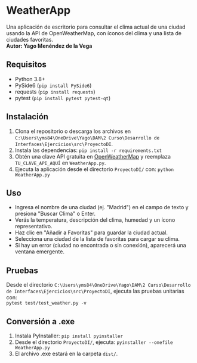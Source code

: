 # WeatherApp
Una aplicación de escritorio para consultar el clima actual de una ciudad usando la API de OpenWeatherMap, con íconos del clima y una lista de ciudades favoritas.  
**Autor: Yago Menéndez de la Vega**

## Requisitos
- Python 3.8+
- PySide6 (`pip install PySide6`)
- requests (`pip install requests`)
- pytest (`pip install pytest pytest-qt`)

## Instalación
1. Clona el repositorio o descarga los archivos en `C:\Users\yms84\OneDrive\Yago\DAM\2 Curso\Desarrollo de Interfaces\Ejercicios\src\ProyectoDI`.
2. Instala las dependencias: `pip install -r requirements.txt`
3. Obtén una clave API gratuita en [OpenWeatherMap](https://openweathermap.org/) y reemplaza `TU_CLAVE_API_AQUÍ` en `WeatherApp.py`.
4. Ejecuta la aplicación desde el directorio `ProyectoDI/` con: `python WeatherApp.py`

## Uso
- Ingresa el nombre de una ciudad (ej. "Madrid") en el campo de texto y presiona "Buscar Clima" o Enter.
- Verás la temperatura, descripción del clima, humedad y un ícono representativo.
- Haz clic en "Añadir a Favoritas" para guardar la ciudad actual.
- Selecciona una ciudad de la lista de favoritas para cargar su clima.
- Si hay un error (ciudad no encontrada o sin conexión), aparecerá una ventana emergente.

## Pruebas
Desde el directorio `C:\Users\yms84\OneDrive\Yago\DAM\2 Curso\Desarrollo de Interfaces\Ejercicios\src\ProyectoDI`, ejecuta las pruebas unitarias con:  
`pytest test/test_weather.py -v`

## Conversión a .exe
1. Instala PyInstaller: `pip install pyinstaller`
2. Desde el directorio `ProyectoDI/`, ejecuta: `pyinstaller --onefile WeatherApp.py`
3. El archivo .exe estará en la carpeta `dist/`.
